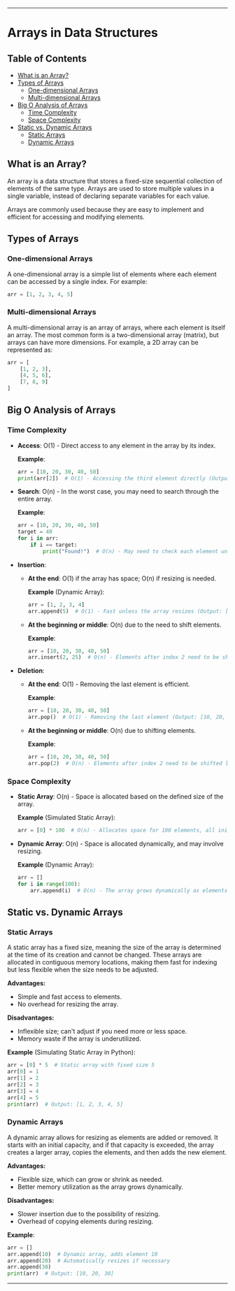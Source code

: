 
---

# Arrays in Data Structures

## Table of Contents

- [What is an Array?](#what-is-an-array)
- [Types of Arrays](#types-of-arrays)
  - [One-dimensional Arrays](#one-dimensional-arrays)
  - [Multi-dimensional Arrays](#multi-dimensional-arrays)
- [Big O Analysis of Arrays](#big-o-analysis-of-arrays)
  - [Time Complexity](#time-complexity)
  - [Space Complexity](#space-complexity)
- [Static vs. Dynamic Arrays](#static-vs-dynamic-arrays)
  - [Static Arrays](#static-arrays)
  - [Dynamic Arrays](#dynamic-arrays)

## What is an Array?

An array is a data structure that stores a fixed-size sequential collection of elements of the same type. Arrays are used to store multiple values in a single variable, instead of declaring separate variables for each value.

Arrays are commonly used because they are easy to implement and efficient for accessing and modifying elements.

## Types of Arrays

### One-dimensional Arrays

A one-dimensional array is a simple list of elements where each element can be accessed by a single index. For example:

```python
arr = [1, 2, 3, 4, 5]
```

### Multi-dimensional Arrays

A multi-dimensional array is an array of arrays, where each element is itself an array. The most common form is a two-dimensional array (matrix), but arrays can have more dimensions. For example, a 2D array can be represented as:

```python
arr = [
    [1, 2, 3],
    [4, 5, 6],
    [7, 8, 9]
]
```

## Big O Analysis of Arrays

### Time Complexity

- **Access**: O(1) - Direct access to any element in the array by its index.

  **Example**: 
  ```python
  arr = [10, 20, 30, 40, 50]
  print(arr[2])  # O(1) - Accessing the third element directly (Output: 30)
  ```

- **Search**: O(n) - In the worst case, you may need to search through the entire array.

  **Example**:
  ```python
  arr = [10, 20, 30, 40, 50]
  target = 40
  for i in arr:
      if i == target:
          print("Found!")  # O(n) - May need to check each element until the target is found
  ```

- **Insertion**:
  - **At the end**: O(1) if the array has space; O(n) if resizing is needed.
  
    **Example** (Dynamic Array):
    ```python
    arr = [1, 2, 3, 4]
    arr.append(5)  # O(1) - Fast unless the array resizes (Output: [1, 2, 3, 4, 5])
    ```

  - **At the beginning or middle**: O(n) due to the need to shift elements.
  
    **Example**:
    ```python
    arr = [10, 20, 30, 40, 50]
    arr.insert(2, 25)  # O(n) - Elements after index 2 need to be shifted (Output: [10, 20, 25, 30, 40, 50])
    ```

- **Deletion**:
  - **At the end**: O(1) - Removing the last element is efficient.
  
    **Example**:
    ```python
    arr = [10, 20, 30, 40, 50]
    arr.pop()  # O(1) - Removing the last element (Output: [10, 20, 30, 40])
    ```

  - **At the beginning or middle**: O(n) due to shifting elements.
  
    **Example**:
    ```python
    arr = [10, 20, 30, 40, 50]
    arr.pop(2)  # O(n) - Elements after index 2 need to be shifted left (Output: [10, 20, 40, 50])
    ```

### Space Complexity

- **Static Array**: O(n) - Space is allocated based on the defined size of the array.

  **Example** (Simulated Static Array):
  ```python
  arr = [0] * 100  # O(n) - Allocates space for 100 elements, all initialized to 0
  ```

- **Dynamic Array**: O(n) - Space is allocated dynamically, and may involve resizing.

  **Example** (Dynamic Array):
  ```python
  arr = []
  for i in range(100):
      arr.append(i)  # O(n) - The array grows dynamically as elements are added
  ```

## Static vs. Dynamic Arrays

### Static Arrays

A static array has a fixed size, meaning the size of the array is determined at the time of its creation and cannot be changed. These arrays are allocated in contiguous memory locations, making them fast for indexing but less flexible when the size needs to be adjusted.

**Advantages:**
- Simple and fast access to elements.
- No overhead for resizing the array.

**Disadvantages:**
- Inflexible size; can't adjust if you need more or less space.
- Memory waste if the array is underutilized.

**Example** (Simulating Static Array in Python):
```python
arr = [0] * 5  # Static array with fixed size 5
arr[0] = 1
arr[1] = 2
arr[2] = 3
arr[3] = 4
arr[4] = 5
print(arr)  # Output: [1, 2, 3, 4, 5]
```

### Dynamic Arrays

A dynamic array allows for resizing as elements are added or removed. It starts with an initial capacity, and if that capacity is exceeded, the array creates a larger array, copies the elements, and then adds the new element.

**Advantages:**
- Flexible size, which can grow or shrink as needed.
- Better memory utilization as the array grows dynamically.

**Disadvantages:**
- Slower insertion due to the possibility of resizing.
- Overhead of copying elements during resizing.

**Example**:
```python
arr = []
arr.append(10)  # Dynamic array, adds element 10
arr.append(20)  # Automatically resizes if necessary
arr.append(30)
print(arr)  # Output: [10, 20, 30]
```

---
